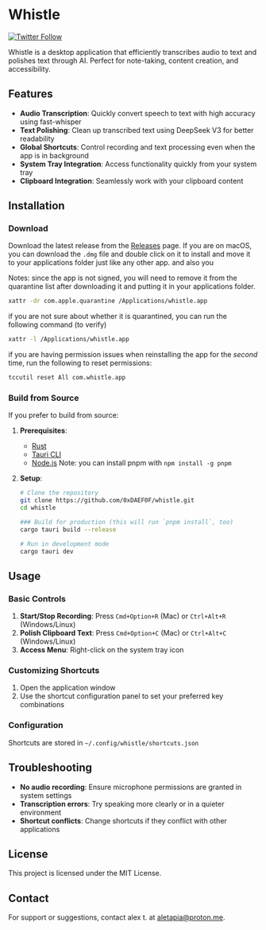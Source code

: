 # Whistle
[![Twitter Follow](https://img.shields.io/twitter/follow/Alex?style=social)](https://x.com/0xdaef0f)

Whistle is a desktop application that efficiently transcribes audio to text and polishes text
through AI. Perfect for note-taking, content creation, and accessibility.

## Features

- **Audio Transcription**: Quickly convert speech to text with high accuracy using fast-whisper
- **Text Polishing**: Clean up transcribed text using DeepSeek V3 for better readability
- **Global Shortcuts**: Control recording and text processing even when the app is in background
- **System Tray Integration**: Access functionality quickly from your system tray
- **Clipboard Integration**: Seamlessly work with your clipboard content

## Installation

### Download

Download the latest release from the [Releases](https://github.com/0xDAEF0F/whistle/releases)
page. If you are on macOS, you can download the `.dmg` file and double click on
it to install and move it to your applications folder just like any other app. and also you

Notes: since the app is not signed, you will need to remove it from the
quarantine list after downloading it and putting it in your applications folder.

```bash
xattr -dr com.apple.quarantine /Applications/whistle.app
```

if you are not sure about whether it is quarantined, you can run the following command (to verify)

```bash
xattr -l /Applications/whistle.app
```

if you are having permission issues when reinstalling the app for the _second_
time, run the following to reset permissions:

```bash
tccutil reset All com.whistle.app
```

### Build from Source

If you prefer to build from source:

1. **Prerequisites**:

   - [Rust](https://www.rust-lang.org/tools/install)
   - [Tauri CLI](https://v2.tauri.app/reference/cli/)
   - [Node.js](https://nodejs.org/en/download)
     Note: you can install pnpm with `npm install -g pnpm`

2. **Setup**:

   ```bash
   # Clone the repository
   git clone https://github.com/0xDAEF0F/whistle.git
   cd whistle

   ### Build for production (this will run `pnpm install`, too)
   cargo tauri build --release

   # Run in development mode
   cargo tauri dev
   ```

## Usage

### Basic Controls

1. **Start/Stop Recording**: Press `Cmd+Option+R` (Mac) or `Ctrl+Alt+R` (Windows/Linux)
2. **Polish Clipboard Text**: Press `Cmd+Option+C` (Mac) or `Ctrl+Alt+C` (Windows/Linux)
3. **Access Menu**: Right-click on the system tray icon

### Customizing Shortcuts

1. Open the application window
2. Use the shortcut configuration panel to set your preferred key combinations

### Configuration

Shortcuts are stored in `~/.config/whistle/shortcuts.json`

## Troubleshooting

- **No audio recording**: Ensure microphone permissions are granted in system settings
- **Transcription errors**: Try speaking more clearly or in a quieter environment
- **Shortcut conflicts**: Change shortcuts if they conflict with other applications

## License

This project is licensed under the MIT License.

## Contact

For support or suggestions, contact alex t. at [aletapia@proton.me](mailto:aletapia@proton.me).
